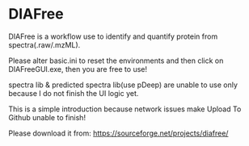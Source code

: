 # DIAFree

DIAFree is a workflow use to identify and quantify protein from spectra(.raw/.mzML).


Please alter basic.ini to reset the environments and then click on DIAFreeGUI.exe, then you are free to use!


spectra lib & predicted spectra lib(use pDeep) are unable to use only because I do not finish the UI logic yet.


This is a simple introduction because network issues make Upload To Github unable to finish!


Please download it from: https://sourceforge.net/projects/diafree/